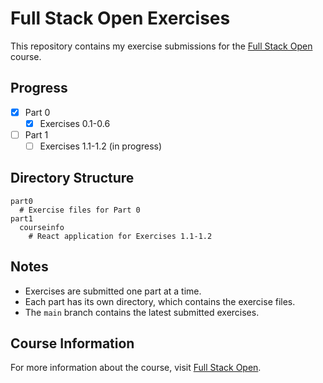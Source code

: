 # Full Stack Open Exercises

This repository contains my exercise submissions for the [Full Stack Open](https://fullstackopen.com/en/) course.

## Progress

- [x] Part 0
  - [x] Exercises 0.1-0.6
- [ ] Part 1
  - [ ] Exercises 1.1-1.2 (in progress)

## Directory Structure

```
part0
  # Exercise files for Part 0
part1
  courseinfo
    # React application for Exercises 1.1-1.2
```

## Notes

- Exercises are submitted one part at a time.
- Each part has its own directory, which contains the exercise files.
- The `main` branch contains the latest submitted exercises.

## Course Information

For more information about the course, visit [Full Stack Open](https://fullstackopen.com/en/).